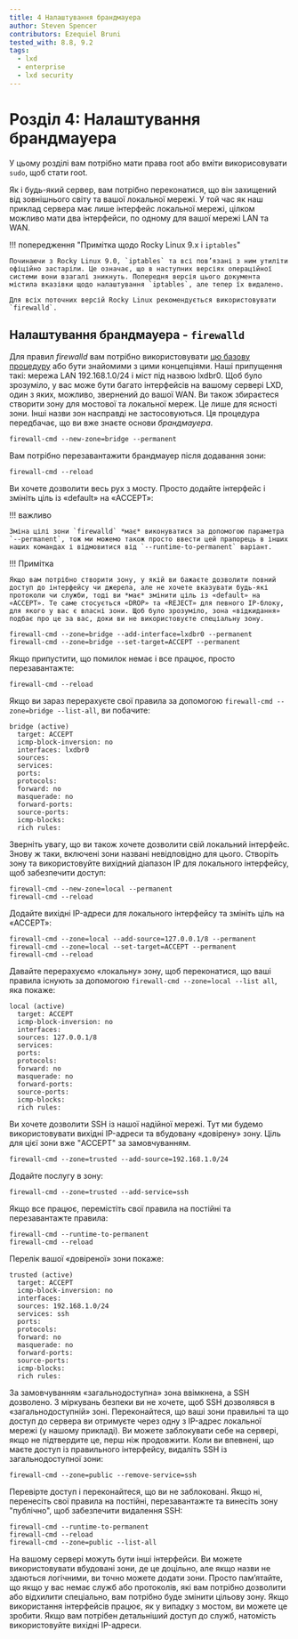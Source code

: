 ```yaml
---
title: 4 Налаштування брандмауера
author: Steven Spencer
contributors: Ezequiel Bruni
tested_with: 8.8, 9.2
tags:
  - lxd
  - enterprise
  - lxd security
---
```


# Розділ 4: Налаштування брандмауера

У цьому розділі вам потрібно мати права root або вміти викорисовувати `sudo`, щоб стати root.

Як і будь-який сервер, вам потрібно переконатися, що він захищений від зовнішнього світу та вашої локальної мережі. У той час як наш приклад сервера має лише інтерфейс локальної мережі, цілком можливо мати два інтерфейси, по одному для вашої мережі LAN та WAN.

!!! попередження "Примітка щодо Rocky Linux 9.x і `iptables`"

    Починаючи з Rocky Linux 9.0, `iptables` та всі пов’язані з ним утиліти офіційно застаріли. Це означає, що в наступних версіях операційної системи вони взагалі зникнуть. Попередня версія цього документа містила вказівки щодо налаштування `iptables`, але тепер їх видалено. 
    
    Для всіх поточних версій Rocky Linux рекомендується використовувати `firewalld`.

## Налаштування брандмауера - `firewalld`

Для правил _firewalld_ вам потрібно використовувати [цю базову процедуру](../../guides/security/firewalld.md) або бути знайомими з цими концепціями. Наші припущення такі: мережа LAN 192.168.1.0/24 і міст під назвою lxdbr0. Щоб було зрозуміло, у вас може бути багато інтерфейсів на вашому сервері LXD, один з яких, можливо, звернений до вашої WAN. Ви також збираєтеся створити зону для мостової та локальної мереж. Це лише для ясності зони. Інші назви зон насправді не застосовуються. Ця процедура передбачає, що ви вже знаєте основи _брандмауера_.

```
firewall-cmd --new-zone=bridge --permanent
```

Вам потрібно перезавантажити брандмауер після додавання зони:

```
firewall-cmd --reload
```

Ви хочете дозволити весь рух з мосту. Просто додайте інтерфейс і змініть ціль із «default» на «ACCEPT»:

!!! важливо

    Зміна цілі зони `firewalld` *має* виконуватися за допомогою параметра `--permanent`, тож ми можемо також просто ввести цей прапорець в інших наших командах і відмовитися від `--runtime-to-permanent` варіант.

!!! Примітка

    Якщо вам потрібно створити зону, у якій ви бажаєте дозволити повний доступ до інтерфейсу чи джерела, але не хочете вказувати будь-які протоколи чи служби, тоді ви *має* змінити ціль із «default» на «ACCEPT». Те саме стосується «DROP» та «REJECT» для певного IP-блоку, для якого у вас є власні зони. Щоб було зрозуміло, зона «відкидання» подбає про це за вас, доки ви не використовуєте спеціальну зону.

```
firewall-cmd --zone=bridge --add-interface=lxdbr0 --permanent
firewall-cmd --zone=bridge --set-target=ACCEPT --permanent
```
Якщо припустити, що помилок немає і все працює, просто перезавантажте:

```
firewall-cmd --reload
```
Якщо ви зараз перерахуєте свої правила за допомогою `firewall-cmd --zone=bridge --list-all`, ви побачите:

```
bridge (active)
  target: ACCEPT
  icmp-block-inversion: no
  interfaces: lxdbr0
  sources:
  services:
  ports:
  protocols:
  forward: no
  masquerade: no
  forward-ports:
  source-ports:
  icmp-blocks:
  rich rules:
```
Зверніть увагу, що ви також хочете дозволити свій локальний інтерфейс. Знову ж таки, включені зони названі невідповідно для цього. Створіть зону та використовуйте вихідний діапазон IP для локального інтерфейсу, щоб забезпечити доступ:

```
firewall-cmd --new-zone=local --permanent
firewall-cmd --reload
```
Додайте вихідні IP-адреси для локального інтерфейсу та змініть ціль на «ACCEPT»:

```
firewall-cmd --zone=local --add-source=127.0.0.1/8 --permanent
firewall-cmd --zone=local --set-target=ACCEPT --permanent
firewall-cmd --reload
```
Давайте перерахуємо «локальну» зону, щоб переконатися, що ваші правила існують за допомогою `firewall-cmd --zone=local --list all`, яка покаже:

```
local (active)
  target: ACCEPT
  icmp-block-inversion: no
  interfaces:
  sources: 127.0.0.1/8
  services:
  ports:
  protocols:
  forward: no
  masquerade: no
  forward-ports:
  source-ports:
  icmp-blocks:
  rich rules:
```

Ви хочете дозволити SSH із нашої надійної мережі. Тут ми будемо використовувати вихідні IP-адреси та вбудовану «довірену» зону. Ціль для цієї зони вже "ACCEPT" за замовчуванням.

```
firewall-cmd --zone=trusted --add-source=192.168.1.0/24
```
Додайте послугу в зону:

```
firewall-cmd --zone=trusted --add-service=ssh
```
Якщо все працює, перемістіть свої правила на постійні та перезавантажте правила:

```
firewall-cmd --runtime-to-permanent
firewall-cmd --reload
```
Перелік вашої «довіреної» зони покаже:

```
trusted (active)
  target: ACCEPT
  icmp-block-inversion: no
  interfaces:
  sources: 192.168.1.0/24
  services: ssh
  ports:
  protocols:
  forward: no
  masquerade: no
  forward-ports:
  source-ports:
  icmp-blocks:
  rich rules:
```

За замовчуванням «загальнодоступна» зона ввімкнена, а SSH дозволено. З міркувань безпеки ви не хочете, щоб SSH дозволявся в «загальнодоступній» зоні. Переконайтеся, що ваші зони правильні та що доступ до сервера ви отримуєте через одну з IP-адрес локальної мережі (у нашому прикладі). Ви можете заблокувати себе на сервері, якщо не підтвердите це, перш ніж продовжити. Коли ви впевнені, що маєте доступ із правильного інтерфейсу, видаліть SSH із загальнодоступної зони:

```
firewall-cmd --zone=public --remove-service=ssh
```

Перевірте доступ і переконайтеся, що ви не заблоковані. Якщо ні, перенесіть свої правила на постійні, перезавантажте та винесіть зону "публічно", щоб забезпечити видалення SSH:

```
firewall-cmd --runtime-to-permanent
firewall-cmd --reload
firewall-cmd --zone=public --list-all
```

На вашому сервері можуть бути інші інтерфейси. Ви можете використовувати вбудовані зони, де це доцільно, але якщо назви не здаються логічними, ви точно можете додати зони. Просто пам’ятайте, що якщо у вас немає служб або протоколів, які вам потрібно дозволити або відхилити спеціально, вам потрібно буде змінити цільову зону. Якщо використання інтерфейсів працює, як у випадку з мостом, ви можете це зробити. Якщо вам потрібен детальніший доступ до служб, натомість використовуйте вихідні IP-адреси.
